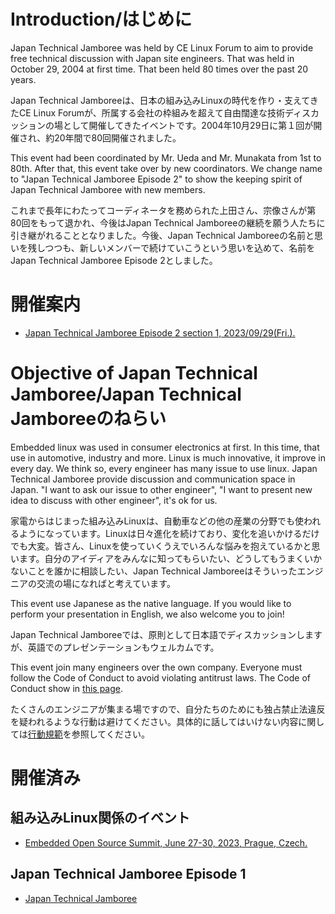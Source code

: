 # Introduction/はじめに
Japan Technical Jamboree was held by CE Linux Forum to aim to provide free technical discussion with Japan site engineers.  That was held in October 29, 2004 at first time. That been held 80 times over the past 20 years.

Japan Technical Jamboreeは、日本の組み込みLinuxの時代を作り・支えてきたCE Linux Forumが、所属する会社の枠組みを超えて自由闊達な技術ディスカッションの場として開催してきたイベントです。2004年10月29日に第１回が開催され、約20年間で80回開催されました。

This event had been coordinated by Mr. Ueda and Mr. Munakata from 1st to 80th.  After that, this event take over by new coordinators.  We change name to "Japan Technical Jamboree Episode 2" to show the keeping spirit of Japan Technical Jamboree with new members.

これまで長年にわたってコーディネータを務められた上田さん、宗像さんが第80回をもって退かれ、今後はJapan Technical Jamboreeの継続を願う人たちに引き継がれることとなりました。今後、Japan Technical Jamboreeの名前と思いを残しつつも、新しいメンバーで続けていこうという思いを込めて、名前をJapan Technical Jamboree Episode 2としました。


# 開催案内
* [Japan Technical Jamboree Episode 2 section 1, 2023/09/29(Fri.).](./hosted-event/1.md)


# Objective of Japan Technical Jamboree/Japan Technical Jamboreeのねらい
Embedded linux was used in consumer electronics at first. In this time, that use in automotive, industry and more. Linux is much innovative, it improve in every day.
We think so, every engineer has many issue to use linux.  Japan Technical Jamboree provide discussion and communication space in Japan.  "I want to ask our issue to other engineer", "I want to present new idea to discuss with other engineer", it's ok for us.

家電からはじまった組み込みLinuxは、自動車などの他の産業の分野でも使われるようになっています。Linuxは日々進化を続けており、変化を追いかけるだけでも大変。皆さん、Linuxを使っていくうえでいろんな悩みを抱えているかと思います。自分のアイディアをみんなに知ってもらいたい、どうしてもうまくいかないことを誰かに相談したい、Japan Technical Jamboreeはそういったエンジニアの交流の場になればと考えています。

This event use Japanese as the native language.  If you would like to perform your presentation in English, we also welcome you to join!

Japan Technical Jamboreeでは、原則として日本語でディスカッションしますが、英語でのプレゼンテーションもウェルカムです。

This event join many engineers over the own company.  Everyone must follow the Code of Conduct to avoid violating antitrust laws.  The Code of Conduct show in [this page](./code-of-conduct.md).

たくさんのエンジニアが集まる場ですので、自分たちのためにも独占禁止法違反を疑われるような行動は避けてください。具体的に話してはいけない内容に関しては[行動規範](./code-of-conduct.md)を参照してください。


# 開催済み
## 組み込みLinux関係のイベント
* [Embedded Open Source Summit, June 27-30, 2023, Prague, Czech.](./other-event/eoss2023.md)

## Japan Technical Jamboree Episode 1
* [Japan Technical Jamboree](./other-event/jamboree-ep1.md)
